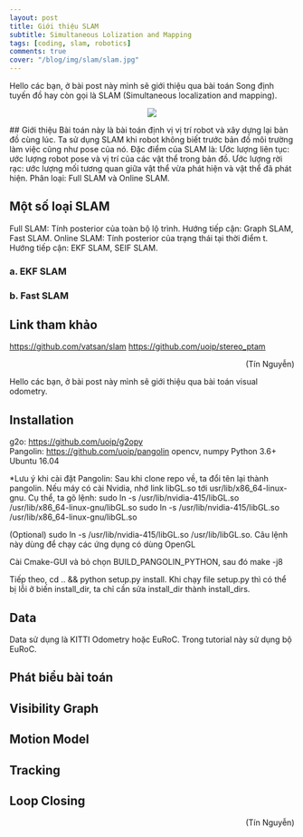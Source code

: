 ```yaml
---
layout: post
title: Giới thiệu SLAM
subtitle: Simultaneous Lolization and Mapping
tags: [coding, slam, robotics]
comments: true
cover: "/blog/img/slam/slam.jpg"
---
```


Hello các bạn, ở bài post này mình sẽ giới thiệu qua bài toán Song định tuyến đồ hay còn gọi là SLAM (Simultaneous localization and mapping).

<p align="center">
  <img src="https://github.com/ngthanhtin/ngthanhtin.github.io/blob/master/_data/robot.jpg?raw=true">
</p>
## Giới thiệu
Bài toán này là bài toán định vị vị trí robot và xây dựng lại bản đồ cùng lúc. Ta sử dụng SLAM khi robot không biết trước bản đồ môi trường làm việc cũng như pose của nó. 
Đặc điểm của SLAM là:
Ước lượng liên tục: ước lượng robot pose và vị trí của các vật thể trong bản đồ.
Ước lượng rời rạc: ước lượng mối tương quan giữa vật thể vừa phát hiện và vật thể đã phát hiện.
Phân loại: Full SLAM và Online SLAM.

## Một số loại SLAM
Full SLAM: Tính posterior của toàn bộ lộ trình. Hướng tiếp cận: Graph SLAM, Fast SLAM.
Online SLAM: Tính posterior của trạng thái tại thời điểm t. Hướng tiếp cận: EKF SLAM, SEIF SLAM.

### a. EKF SLAM
### b. Fast SLAM

## Link tham khảo
https://github.com/vatsan/slam
https://github.com/uoip/stereo_ptam

<div style="text-align: right"> (Tín Nguyễn) </div>


Hello các bạn, ở bài post này mình sẽ giới thiệu qua bài toán visual odometry.

## Installation
g2o: https://github.com/uoip/g2opy  
Pangolin:  https://github.com/uoip/pangolin
opencv, numpy
Python 3.6+
Ubuntu 16.04

*Lưu ý khi cài đặt Pangolin: Sau khi clone repo về, ta đổi tên lại thành pangolin.
Nếu máy có cài Nvidia, nhớ link libGL.so tới usr/lib/x86_64-linux-gnu. Cụ thể, ta gõ lệnh:
sudo ln -s /usr/lib/nvidia-415/libGL.so /usr/lib/x86_64-linux-gnu/libGL.so
sudo ln -s /usr/lib/nvidia-415/libGL.so /usr/lib/x86_64-linux-gnu/libGL.so

(Optional) sudo ln -s /usr/lib/nvidia-415/libGL.so /usr/lib/libGL.so. Câu lệnh này dùng để chạy các ứng dụng có dùng OpenGL

Cài Cmake-GUI và bỏ chọn BUILD_PANGOLIN_PYTHON, sau đó make -j8

Tiếp theo, cd .. && python setup.py install. Khi chạy file setup.py thì có thể bị lỗi ở biến install_dir, ta chỉ cần sửa install_dir thành install_dirs.

## Data
Data sử dụng là KITTI Odometry hoặc EuRoC. Trong tutorial này sử dụng bộ EuRoC.

## Phát biểu bài toán

## Visibility Graph

## Motion Model

## Tracking

## Loop Closing

<div style="text-align: right"> (Tín Nguyễn) </div>